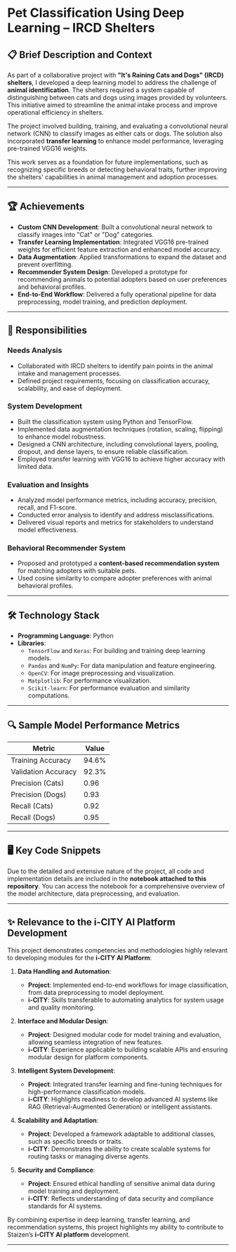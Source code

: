 # Pet Classification Using Deep Learning – IRCD Shelters

## 📋 Brief Description and Context

As part of a collaborative project with **"It's Raining Cats and Dogs" (IRCD) shelters**, I developed a deep learning model to address the challenge of **animal identification**. The shelters required a system capable of distinguishing between cats and dogs using images provided by volunteers. This initiative aimed to streamline the animal intake process and improve operational efficiency in shelters.

The project involved building, training, and evaluating a convolutional neural network (CNN) to classify images as either cats or dogs. The solution also incorporated **transfer learning** to enhance model performance, leveraging pre-trained VGG16 weights.

This work serves as a foundation for future implementations, such as recognizing specific breeds or detecting behavioral traits, further improving the shelters' capabilities in animal management and adoption processes.

---

## 🏆 Achievements

- **Custom CNN Development**: Built a convolutional neural network to classify images into "Cat" or "Dog" categories.
- **Transfer Learning Implementation**: Integrated VGG16 pre-trained weights for efficient feature extraction and enhanced model accuracy.
- **Data Augmentation**: Applied transformations to expand the dataset and prevent overfitting.
- **Recommender System Design**: Developed a prototype for recommending animals to potential adopters based on user preferences and behavioral profiles.
- **End-to-End Workflow**: Delivered a fully operational pipeline for data preprocessing, model training, and prediction deployment.

---

## 🎯 Responsibilities

### Needs Analysis
- Collaborated with IRCD shelters to identify pain points in the animal intake and management processes.
- Defined project requirements, focusing on classification accuracy, scalability, and ease of deployment.

### System Development
- Built the classification system using Python and TensorFlow.
- Implemented data augmentation techniques (rotation, scaling, flipping) to enhance model robustness.
- Designed a CNN architecture, including convolutional layers, pooling, dropout, and dense layers, to ensure reliable classification.
- Employed transfer learning with VGG16 to achieve higher accuracy with limited data.

### Evaluation and Insights
- Analyzed model performance metrics, including accuracy, precision, recall, and F1-score.
- Conducted error analysis to identify and address misclassifications.
- Delivered visual reports and metrics for stakeholders to understand model effectiveness.

### Behavioral Recommender System
- Proposed and prototyped a **content-based recommendation system** for matching adopters with suitable pets.
- Used cosine similarity to compare adopter preferences with animal behavioral profiles.

---

## 🛠️ Technology Stack

- **Programming Language**: Python  
- **Libraries**:
  - `TensorFlow` and `Keras`: For building and training deep learning models.
  - `Pandas` and `NumPy`: For data manipulation and feature engineering.
  - `OpenCV`: For image preprocessing and visualization.
  - `Matplotlib`: For performance visualization.
  - `Scikit-learn`: For performance evaluation and similarity computations.

---

## 🔍 Sample Model Performance Metrics

| Metric       | Value |
|--------------|-------|
| Training Accuracy | 94.6% |
| Validation Accuracy | 92.3% |
| Precision (Cats)   | 0.96  |
| Precision (Dogs)   | 0.93  |
| Recall (Cats)      | 0.92  |
| Recall (Dogs)      | 0.95  |

---

## 🖥️ Key Code Snippets

Due to the detailed and extensive nature of the project, all code and implementation details are included in the **notebook attached to this repository**. You can access the notebook for a comprehensive overview of the model architecture, data preprocessing, and evaluation.

---

## ✨ Relevance to the i-CITY AI Platform Development

This project demonstrates competencies and methodologies highly relevant to developing modules for the **i-CITY AI Platform**:

1. **Data Handling and Automation**:
   - **Project**: Implemented end-to-end workflows for image classification, from data preprocessing to model deployment.
   - **i-CITY**: Skills transferable to automating analytics for system usage and quality monitoring.

2. **Interface and Modular Design**:
   - **Project**: Designed modular code for model training and evaluation, allowing seamless integration of new features.
   - **i-CITY**: Experience applicable to building scalable APIs and ensuring modular design for platform components.

3. **Intelligent System Development**:
   - **Project**: Integrated transfer learning and fine-tuning techniques for high-performance classification models.
   - **i-CITY**: Highlights readiness to develop advanced AI systems like RAG (Retrieval-Augmented Generation) or intelligent assistants.

4. **Scalability and Adaptation**:
   - **Project**: Developed a framework adaptable to additional classes, such as specific breeds or traits.
   - **i-CITY**: Demonstrates the ability to create scalable systems for routing tasks or managing diverse agents.

5. **Security and Compliance**:
   - **Project**: Ensured ethical handling of sensitive animal data during model training and deployment.
   - **i-CITY**: Reflects understanding of data security and compliance standards for AI systems.

By combining expertise in deep learning, transfer learning, and recommendation systems, this project highlights my ability to contribute to Staizen’s **i-CITY AI platform** development.

---
